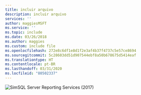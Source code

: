 ```yaml
---
title: incluir arquivo
description: incluir arquivo
services: ''
author: maggiesMSFT
ms.service: ''
ms.topic: include
ms.date: 03/26/2018
ms.author: maggies
ms.custom: include file
ms.openlocfilehash: 272e8c6df1e8d1f2e3af4b37f4737c5e57ce8694
ms.sourcegitcommit: 5c28603dd51d907544ebf8a50b678675d5414eaf
ms.translationtype: HT
ms.contentlocale: pt-BR
ms.lasthandoff: 03/31/2020
ms.locfileid: "80502337"
---
```

 ![Sim](media/yes-icon.png)SQL Server Reporting Services (2017)